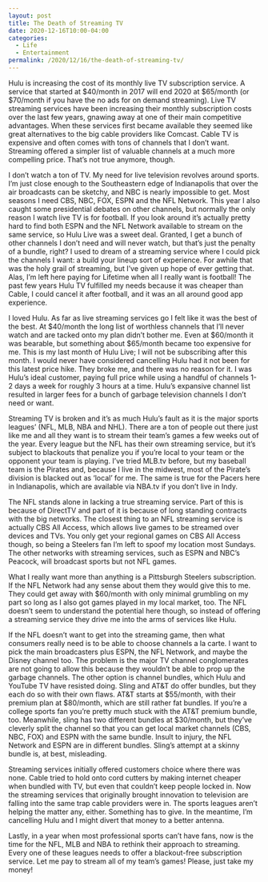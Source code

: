```yaml
---
layout: post
title: The Death of Streaming TV
date: 2020-12-16T10:00-04:00
categories:
  - Life
  - Entertainment
permalink: /2020/12/16/the-death-of-streaming-tv/
---
```


Hulu is increasing the cost of its monthly live TV subscription service. A service that started at $40/month in 2017 will end 2020 at $65/month (or $70/month if you have the no ads for on demand streaming). Live TV streaming services have been increasing their monthly subscription costs over the last few years, gnawing away at one of their main competitive advantages. When these services first became available they seemed like great alternatives to the big cable providers like Comcast. Cable TV is expensive and often comes with tons of channels that I don’t want. Streaming offered a simpler list of valuable channels at a much more compelling price. That’s not true anymore, though.

<!-- excerpt -->

I don’t watch a ton of TV. My need for live television revolves around sports. I’m just close enough to the Southeastern edge of Indianapolis that over the air broadcasts can be sketchy, and NBC is nearly impossible to get. Most seasons I need CBS, NBC, FOX, ESPN and the NFL Network. This year I also caught some presidential debates on other channels, but normally the only reason I watch live TV is for football. If you look around it’s actually pretty hard to find both ESPN and the NFL Network available to stream on the same service, so Hulu Live was a sweet deal. Granted, I get a bunch of other channels I don’t need and will never watch, but that’s just the penalty of a bundle, right? I used to dream of a streaming service where I could pick the channels I want: a build your lineup sort of experience. For awhile that was the holy grail of streaming, but I’ve given up hope of ever getting that. Alas, I’m left here paying for Lifetime when all I really want is football! The past few years Hulu TV fulfilled my needs because it was cheaper than Cable, I could cancel it after football, and it was an all around good app experience. 

I loved Hulu. As far as live streaming services go I felt like it was the best of the best. At $40/month the long list of worthless channels that I’ll never watch and are tacked onto my plan didn’t bother me. Even at $60/month it was bearable, but something about $65/month became too expensive for me. This is my last month of Hulu Live; I will not be subscribing after this month. I would never have considered cancelling Hulu had it not been for this latest price hike. They broke me, and there was no reason for it. I was Hulu’s ideal customer, paying full price while using a handful of channels 1-2 days a week for roughly 3 hours at a time. Hulu’s expansive channel list resulted in larger fees for a bunch of garbage television channels I don’t need or want.

Streaming TV is broken and it’s as much Hulu’s fault as it is the major sports leagues’ (NFL, MLB, NBA and NHL). There are a ton of people out there just like me and all they want is to stream their team’s games a few weeks out of the year. Every league but the NFL has their own streaming service, but it’s subject to blackouts that penalize you if you’re local to your team or the opponent your team is playing. I’ve tried MLB.tv before, but my baseball team is the Pirates and, because I live in the midwest, most of the Pirate’s division is blacked out as ‘local’ for me. The same is true for the Pacers here in Indianapolis, which are available via NBA.tv if you don’t live in Indy.

The NFL stands alone in lacking a true streaming service. Part of this is because of DirectTV and part of it is because of long standing contracts with the big networks. The closest thing to an NFL streaming service is actually CBS All Access, which allows live games to be streamed over devices and TVs. You only get your regional games on CBS All Access though, so being a Steelers fan I’m left to spoof my location most Sundays. The other networks with streaming services, such as ESPN and NBC’s Peacock, will broadcast sports but not NFL games.

What I really want more than anything is a Pittsburgh Steelers subscription. If the NFL Network had any sense about them they would give this to me. They could get away with $60/month with only minimal grumbling on my part so long as I also got games played in my local market, too. The NFL doesn’t seem to understand the potential here though, so instead of offering a streaming service they drive me into the arms of services like Hulu.

If the NFL doesn’t want to get into the streaming game, then what consumers really need is to be able to choose channels a la carte. I want to pick the main broadcasters plus ESPN, the NFL Network, and maybe the Disney channel too. The problem is the major TV channel conglomerates are not going to allow this because they wouldn’t be able to prop up the garbage channels. The other option is channel bundles, which Hulu and YouTube TV have resisted doing. Sling and AT&T do offer bundles, but they each do so with their own flaws. AT&T starts at $55/month, with their premium plan at $80/month, which are still rather fat bundles. If you’re a college sports fan you’re pretty much stuck with the AT&T premium bundle, too. Meanwhile, sling has two different bundles at $30/month, but they’ve cleverly split the channel so that you can get local market channels (CBS, NBC, FOX) and ESPN with the same bundle. Insult to injury, the NFL Network and ESPN are in different bundles. Sling’s attempt at a skinny bundle is, at best, misleading.

Streaming services initially offered customers choice where there was none. Cable tried to hold onto cord cutters by making internet cheaper when bundled with TV, but even that couldn’t keep people locked in. Now the streaming services that originally brought innovation to television are falling into the same trap cable providers were in. The sports leagues aren’t helping the matter any, either. Something has to give. In the meantime, I’m cancelling Hulu and I might divert that money to a better antenna.

Lastly, in a year when most professional sports can’t have fans, now is the time for the NFL, MLB and NBA to rethink their approach to streaming. Every one of these leagues needs to offer a blackout-free subscription service. Let me pay to stream all of my team’s games! Please, just take my money!
